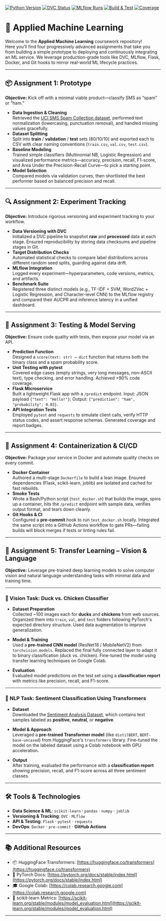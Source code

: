 <!-- Badges -->
[![Python Version](https://img.shields.io/badge/python-3.8%2B-blue)](https://www.python.org/)
[![DVC Status](https://img.shields.io/badge/dvc-pipelines-green)](https://dvc.org/)
[![MLflow Runs](https://img.shields.io/badge/mlflow-tracked-orange)](https://mlflow.org/)
[![Build & Test](https://img.shields.io/github/actions/workflow/status/your-username/aml-course/ci.yml?branch=main)](https://github.com/your-username/aml-course/actions)
[![Coverage](https://img.shields.io/badge/coverage-⛰️-yellow)](https://coveralls.io/github/your-username/aml-course)

# 📘 Applied Machine Learning

Welcome to the **Applied Machine Learning** coursework repository!  
Here you’ll find four progressively advanced assignments that take you from building a simple prototype to deploying and continuously integrating an ML service. We leverage production-grade tools like DVC, MLflow, Flask, Docker, and Git hooks to mirror real-world ML lifecycle practices.

---

## 📦 Assignment 1: Prototype

**Objective:** Kick off with a minimal viable product—classify SMS as “spam” or “ham.”

- **Data Ingestion & Cleaning**  
  Retrieved the [UCI SMS Spam Collection dataset](https://archive.ics.uci.edu/ml/datasets/sms+spam+collection), performed text normalization (lowercasing, punctuation removal), and handled missing values gracefully.  
- **Dataset Splitting**  
  Split into **train** / **validation** / **test** sets (80/10/10) and exported each to CSV with clear naming conventions (`train.csv`, `val.csv`, `test.csv`).  
- **Baseline Modeling**  
  Trained simple classifiers (Multinomial NB, Logistic Regression) and visualized performance metrics—accuracy, precision, recall, F1-score, and Area Under the Precision-Recall Curve—to pick a starting point.  
- **Model Selection**  
  Compared models via validation curves, then shortlisted the best performer based on balanced precision and recall.

---

## 🔍 Assignment 2: Experiment Tracking

**Objective:** Introduce rigorous versioning and experiment tracking to your workflow.

- **Data Versioning with DVC**  
  Initialized a DVC pipeline to snapshot **raw** and **processed** data at each stage. Ensured reproducibility by storing data checksums and pipeline stages in Git.  
- **Target Distribution Checks**  
  Automated statistical checks to compare label distributions across different random seed splits, guarding against data drift.  
- **MLflow Integration**  
  Logged every experiment—hyperparameters, code versions, metrics, and artifacts.  
- **Benchmark Suite**  
  Registered three distinct models (e.g., TF-IDF + SVM, Word2Vec + Logistic Regression, and Character-level CNN) to the MLflow registry and compared their AUCPR and inference latency in a unified dashboard.

---

## 🧪 Assignment 3: Testing & Model Serving

**Objective:** Ensure code quality with tests, then expose your model via an API.

- **Prediction Function**  
  Designed a `score(text: str) → dict` function that returns both the binary class and a spam probability score.  
- **Unit Testing with pytest**  
  Covered edge cases (empty strings, very long messages, non-ASCII text), type checking, and error handling. Achieved >90% code coverage.  
- **Flask Microservice**  
  Built a lightweight Flask app with a `/predict` endpoint. Input: JSON payload `{"text": "Hello!"}`; Output: `{"prediction": "ham", "probability": 0.03}`.  
- **API Integration Tests**  
  Employed `pytest` and `requests` to simulate client calls, verify HTTP status codes, and assert response schemas. Generated coverage and report badges.

---

## 🐳 Assignment 4: Containerization & CI/CD

**Objective:** Package your service in Docker and automate quality checks on every commit.

- **Docker Container**  
  Authored a multi-stage `Dockerfile` to build a lean image. Ensured dependencies (Flask, scikit-learn, joblib) are isolated and cached for fast rebuilds.  
- **Smoke Tests**  
  Wrote a Bash/Python script (`test_docker.sh`) that builds the image, spins up a container, hits the `/predict` endpoint with sample data, verifies output format, and tears down cleanly.  
- **Git Hooks & CI**  
  Configured a **pre-commit** hook to run `test_docker.sh` locally. Integrated the same script into a GitHub Actions workflow to gate PRs—failing builds will block merges if tests or linting rules fail.

---


## 🧠 Assignment 5: Transfer Learning – Vision & Language

**Objective:** Leverage pre-trained deep learning models to solve computer vision and natural language understanding tasks with minimal data and training time.

---

### 🐤 Vision Task: Duck vs. Chicken Classifier

- **Dataset Preparation**  
  Collected ~100 images each for **ducks** and **chickens** from web sources. Organized them into `train`, `val`, and `test` folders following PyTorch's expected directory structure. Used data augmentation to improve generalization.
  
- **Model & Training**  
  Used a **pre-trained CNN model** (ResNet18 / MobileNetV2) from `torchvision.models`. Replaced the final fully connected layer to adapt it to binary classification (duck vs. chicken). Fine-tuned the model using transfer learning techniques on Google Colab.

- **Evaluation**  
  Evaluated model predictions on the test set using a **classification report** with metrics like precision, recall, and F1-score.
---

### 📝 NLP Task: Sentiment Classification Using Transformers

- **Dataset**  
  Downloaded the [Sentiment Analysis Dataset](https://www.kaggle.com/datasets/abhi8923shriv/sentiment-analysis-dataset), which contains text samples labeled as **positive**, **neutral**, or **negative**.

- **Model & Approach**  
  Leveraged a **pre-trained Transformer model** (like `distilBERT`, `BERT-base-uncased`) from HuggingFace's `transformers` library. Fine-tuned the model on the labeled dataset using a Colab notebook with GPU acceleration.

- **Output**  
  After training, evaluated the performance with a **classification report** showing precision, recall, and F1-score across all three sentiment classes.

---


## 🛠️ Tools & Technologies

- **Data Science & ML**: `scikit-learn` · `pandas` · `numpy` · `joblib`  
- **Versioning & Tracking**: `DVC` · `MLflow`  
- **API & Testing**: `Flask` · `pytest` · `requests`  
- **DevOps**: `Docker` · `pre-commit` · **GitHub Actions**

---

## 📚 Additional Resources

- 📦 HuggingFace Transformers: [https://huggingface.co/transformers](https://huggingface.co/transformers)  
- 🔗 PyTorch Docs: [https://pytorch.org/docs/stable/index.html](https://pytorch.org/docs/stable/index.html)  
- 🎓 Google Colab: [https://colab.research.google.com](https://colab.research.google.com)  
- 🧰 scikit-learn Metrics: [https://scikit-learn.org/stable/modules/model_evaluation.html](https://scikit-learn.org/stable/modules/model_evaluation.html)

---


